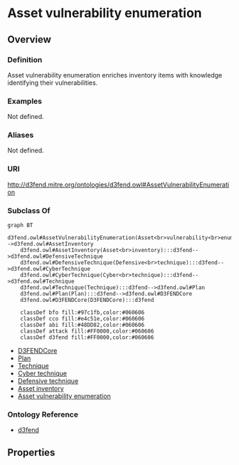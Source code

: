 # Asset vulnerability enumeration

## Overview

### Definition
Asset vulnerability enumeration enriches inventory items with knowledge identifying their vulnerabilities.

### Examples
Not defined.

### Aliases
Not defined.

### URI
http://d3fend.mitre.org/ontologies/d3fend.owl#AssetVulnerabilityEnumeration

### Subclass Of
```mermaid
graph BT
    d3fend.owl#AssetVulnerabilityEnumeration(Asset<br>vulnerability<br>enumeration):::d3fend-->d3fend.owl#AssetInventory
    d3fend.owl#AssetInventory(Asset<br>inventory):::d3fend-->d3fend.owl#DefensiveTechnique
    d3fend.owl#DefensiveTechnique(Defensive<br>technique):::d3fend-->d3fend.owl#CyberTechnique
    d3fend.owl#CyberTechnique(Cyber<br>technique):::d3fend-->d3fend.owl#Technique
    d3fend.owl#Technique(Technique):::d3fend-->d3fend.owl#Plan
    d3fend.owl#Plan(Plan):::d3fend-->d3fend.owl#D3FENDCore
    d3fend.owl#D3FENDCore(D3FENDCore):::d3fend
    
    classDef bfo fill:#97c1fb,color:#060606
    classDef cco fill:#e4c51e,color:#060606
    classDef abi fill:#48DD82,color:#060606
    classDef attack fill:#FF0000,color:#060606
    classDef d3fend fill:#FF0000,color:#060606
```

- [D3FENDCore](/docs/ontology/reference/model/D3FENDCore/D3FENDCore.md)
- [Plan](/docs/ontology/reference/model/D3FENDCore/Plan/Plan.md)
- [Technique](/docs/ontology/reference/model/D3FENDCore/Plan/Technique/Technique.md)
- [Cyber technique](/docs/ontology/reference/model/D3FENDCore/Plan/Technique/Cyber%20technique/Cyber%20technique.md)
- [Defensive technique](/docs/ontology/reference/model/D3FENDCore/Plan/Technique/Cyber%20technique/Defensive%20technique/Defensive%20technique.md)
- [Asset inventory](/docs/ontology/reference/model/D3FENDCore/Plan/Technique/Cyber%20technique/Defensive%20technique/Asset%20inventory/Asset%20inventory.md)
- [Asset vulnerability enumeration](/docs/ontology/reference/model/D3FENDCore/Plan/Technique/Cyber%20technique/Defensive%20technique/Asset%20inventory/Asset%20vulnerability%20enumeration/Asset%20vulnerability%20enumeration.md)


### Ontology Reference
- [d3fend](http://d3fend.mitre.org/ontologies/d3fend.owl#)

## Properties
